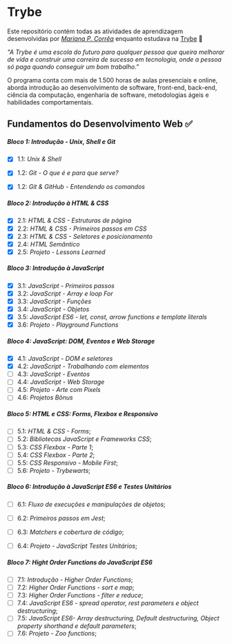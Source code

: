 # Trybe

Este repositório contém todas as atividades de aprendizagem desenvolvidas por _[Mariana P. Corrêa](https://www.linkedin.com/in/marianapcorrea/)_ enquanto estudava na [Trybe](https://www.betrybe.com/) 🚀

_"A Trybe é uma escola do futuro para qualquer pessoa que queira melhorar de vida e construir uma carreira de sucesso em tecnologia, onde a pessoa só paga quando conseguir um bom trabalho."_

O programa conta com mais de 1.500 horas de aulas presenciais e online, aborda introdução ao desenvolvimento de software, front-end, back-end, ciência da computação, engenharia de software, metodologias ágeis e habilidades comportamentais.

## Fundamentos do Desenvolvimento Web ✅

##### Bloco 1: Introdução - Unix, Shell e Git

- [x] 1.1: _Unix & Shell_
- [x] 1.2: _Git - O que é e para que serve?_
- [x] 1.2: _Git & GitHub - Entendendo os comandos_


##### Bloco 2: Introdução à HTML & CSS

- [x] 2.1: _HTML & CSS - Estruturas de página_
- [x] 2.2: _HTML & CSS - Primeiros passos em CSS_
- [x] 2.3: _HTML & CSS - Seletores e posicionamento_
- [x] 2.4: _HTML Semântico_
- [x] 2.5: _Projeto - Lessons Learned_

##### Bloco 3: Introdução à JavaScript

- [x] 3.1: _JavaScript - Primeiros passos_
- [x] 3.2: _JavaScript - Array e loop For_
- [x] 3.3: _JavaScript - Funções_
- [x] 3.4: _JavaScript - Objetos_
- [x] 3.5: _JavaScript ES6 - let, const, arrow functions e template literals_
- [x] 3.6: _Projeto - Playground Functions_

##### Bloco 4: JavaScript: DOM, Eventos e Web Storage

- [x] 4.1: _JavaScript - DOM e seletores_
- [x] 4.2: _JavaScript - Trabalhando com elementos_
- [ ] 4.3: _JavaScript - Eventos_
- [ ] 4.4: _JavaScript - Web Storage_
- [ ] 4.5: _Projeto - Arte com Pixels_
- [ ] 4.6: _Projetos Bônus_

##### Bloco 5: HTML e CSS: Forms, Flexbox e Responsivo

- [ ] 5.1: _HTML & CSS - Forms_;
- [ ] 5.2: _Bibliotecas JavaScript e Frameworks CSS_;
- [ ] 5.3: _CSS Flexbox - Parte 1_;
- [ ] 5.4: _CSS Flexbox - Parte 2_;
- [ ] 5.5: _CSS Responsivo - Mobile First_;
- [ ] 5.6: _Projeto - Trybewarts_;

##### Bloco 6: Introdução à JavaScript ES6 e Testes Unitários

- [ ] 6.1: _Fluxo de execuções e manipulações de objetos_;
- [ ] 6.2: _Primeiros passos em Jest_;
- [ ] 6.3: _Matchers e cobertura de código_;
- [ ] 6.4: _Projeto - JavaScript Testes Unitários_;
  
  
##### Bloco 7: Hight Order Functions do JavaScript ES6

- [ ] 7.1: _Introdução - Higher Order Functions_;
- [ ] 7.2: _Higher Order Functions - sort e map_;
- [ ] 7.3: _Higher Order Functions - filter e reduce_;
- [ ] 7.4: _JavaScript ES6 - spread operator, rest parameters e object destructuring_;
- [ ] 7.5: _JavaScript ES6- Array destructuring, Default destructuring, Object property shorthand e default parameters_;
- [ ] 7.6: _Projeto - Zoo functions_;
